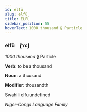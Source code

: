 ```yaml
---
id: elfü
slug: elfü
title: ELFÜ
sidebar_position: 55
hoverText: 1000 thousand § Particle
---
```


### elfü&emsp;<span kind="abugida">ɽ͊ɿɤʄ</span>

*1000 thousand* **§** Particle

**Verb**: to be a thousand

**Noun**: a thousand

**Modifier**: thousandth

Swahili elfu undefined

*Niger-Congo Language Family*